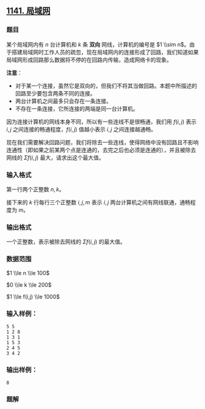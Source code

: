 ## [1141\. 局域网](https://www.acwing.com/problem/content/1143/)

### 题目

某个局域网内有 $n$ 台计算机和 $k$ 条 **双向** 网线，计算机的编号是 $1 \\sim n$。由于搭建局域网时工作人员的疏忽，现在局域网内的连接形成了回路，我们知道如果局域网形成回路那么数据将不停的在回路内传输，造成网络卡的现象。

**注意**：

- 对于某一个连接，虽然它是双向的，但我们不将其当做回路。本题中所描述的回路至少要包含两条不同的连接。
- 两台计算机之间最多只会存在一条连接。
- 不存在一条连接，它所连接的两端是同一台计算机。

因为连接计算机的网线本身不同，所以有一些连线不是很畅通，我们用 $f(i,j)$ 表示 $i,j$ 之间连接的畅通程度，$f(i,j)$ 值越小表示 $i,j$ 之间连接越通畅。

现在我们需要解决回路问题，我们将除去一些连线，使得网络中没有回路且不影响连通性（即如果之前某两个点是连通的，去完之后也必须是连通的），并且被除去网线的 $Σf(i,j)$ 最大，请求出这个最大值。

### 输入格式

第一行两个正整数 $n, k$。

接下来的 $k$ 行每行三个正整数 $i, j, m$ 表示 $i,j$ 两台计算机之间有网线联通，通畅程度为 $m$。

### 输出格式

一个正整数，表示被除去网线的 $Σf(i,j)$ 的最大值。

### 数据范围

$1 \\le n \\le 100$

$0 \\le k \\le 200$

$1 \\le f(i,j) \\le 1000$

### 输入样例：

```
5 5
1 2 8
1 3 1
1 5 3
2 4 5
3 4 2
```

### 输出样例：

```
8
```

### 题解

